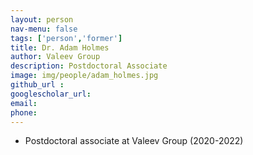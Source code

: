 ```yaml
---
layout: person
nav-menu: false
tags: ['person','former']
title: Dr. Adam Holmes
author: Valeev Group
description: Postdoctoral Associate
image: img/people/adam_holmes.jpg
github_url :
googlescholar_url:
email:
phone:
---
```

- Postdoctoral associate at Valeev Group (2020-2022)
